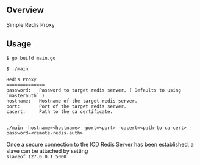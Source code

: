 ## Overview
Simple Redis Proxy


## Usage

```
$ go build main.go

$ ./main

Redis Proxy
==============
password:   Password to target redis server. ( Defaults to using `masterauth` )
hostname:   Hostname of the target redis server.
port:       Port of the target redis server.
cacert:     Path to the ca certificate.


./main -hostname=<hostname> -port=<port> -cacert=<path-to-ca-cert> -password=<remote-redis-auth>

```

Once a secure connection to the ICD Redis Server has been established, a slave can be attached by setting  
`slaveof 127.0.0.1 5000`
